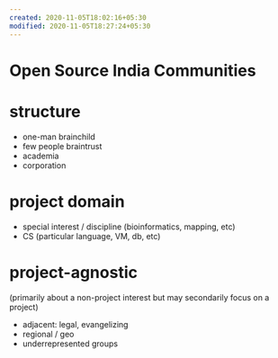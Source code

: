 ```yaml
---
created: 2020-11-05T18:02:16+05:30
modified: 2020-11-05T18:27:24+05:30
---
```


# Open Source India Communities

# structure 

- one-man brainchild
- few people braintrust
- academia
- corporation

# project domain 

- special interest / discipline (bioinformatics, mapping, etc)
- CS (particular language, VM, db, etc)

# project-agnostic 

(primarily about a non-project interest but may secondarily focus on a project)

- adjacent: legal, evangelizing 
- regional / geo
- underrepresented groups